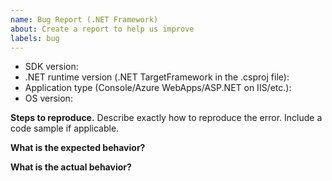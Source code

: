 ```yaml
---
name: Bug Report (.NET Framework)
about: Create a report to help us improve
labels: bug
---
```


* SDK version:
* .NET runtime version (.NET TargetFramework in the .csproj file):
* Application type (Console/Azure WebApps/ASP.NET on IIS/etc.):
* OS version:

**Steps to reproduce.**
Describe exactly how to reproduce the error. Include a code sample if applicable.

**What is the expected behavior?**

**What is the actual behavior?**
